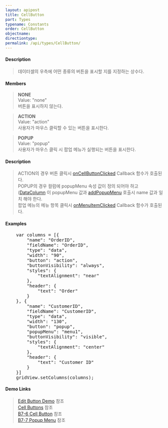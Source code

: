 ```yaml
---
layout: apipost
title: CellButton
part: Types
typename: Constants
order: CellButton
objectname: 
directiontype: 
permalink: /api/types/CellButton/
---
```


#### Description

> 데이터셀의 우측에 어떤 종류의 버튼을 표시할 지를 지정하는 상수다.

#### Members

> **NONE**  
> Value: "none"  
> 버튼을 표시하지 않는다.  

> **ACTION**  
> Value: "action"  
> 사용자가 마우스 클릭할 수 있는 버튼을 표시한다.  

> **POPUP**   
> Value: "popup"  
> 사용자가 마우스 클릭 시 팝업 메뉴가 실행되는 버튼을 표시한다.  

#### Description

> ACTION의 경우 버튼 클릭시 [onCellButtonClicked](/api/GridBase/onCellButtonClicked) Callback 함수가 호출된다.  
> POPUP의 경우 컬럼에 popupMenu 속성 값이 정의 되어야 하고 ([DataColumn](/api/types/DataColumn) 이 popupMenu 값과 [addPopupMenu](/api/GridBase/addPopupMenu) 호출시 name 값과 일치 해야 한다.  
> 팝업 메뉴의 메뉴 항목 클릭시 [onMenuItemClicked](/api/GridBase/onMenuItemClicked) Callback 함수가 호출된다.

#### Examples   

<pre class="prettyprint">
	var columns = [{
        "name": "OrderID",
        "fieldName": "OrderID",
        "type": "data",
        "width": "90",
        "button": "action",
        "buttonVisibility": "always",
        "styles": {
            "textAlignment": "near"
        },
        "header": {
            "text": "Order"
        }
    }, {
        "name": "CustomerID",
        "fieldName": "CustomerID",
        "type": "data",
        "width": "130",
        "button": "popup",
        "popupMenu": "menu1",
        "buttonVisibility": "visible",
        "styles": {
            "textAlignment": "center"
        },
        "header": {
            "text": "Customer ID"
        }
	}]
	gridView.setColumns(columns);
</pre>

#### Demo Links

> [Edit Button Demo](http://demo.realgrid.net/Demo/EditButtons) 참조  
> [Cell Buttons](http://demo.realgrid.com/Demo/CellButtons) 참조  
> [B7-6 Cell Button](http://help.realgrid.com/tutorial/b7-6/) 참조  
> [B7-7 Popup Menu](http://help.realgrid.com/tutorial/b7-7/) 참조  




